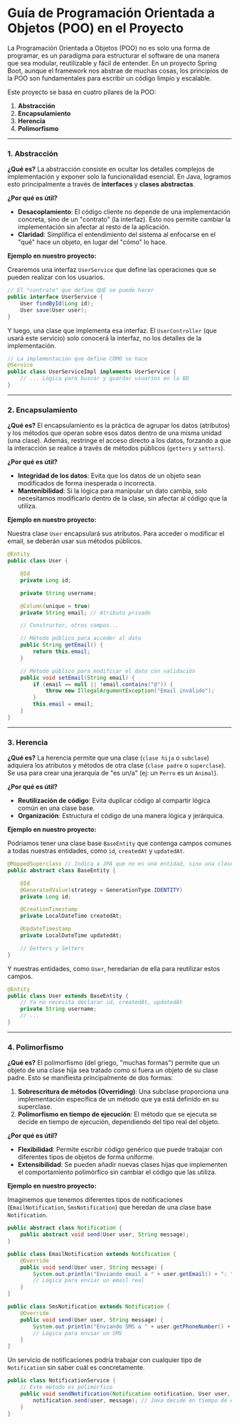 # Guía de Programación Orientada a Objetos (POO) en el Proyecto

La Programación Orientada a Objetos (POO) no es solo una forma de programar, es un paradigma para estructurar el software de una manera que sea modular, reutilizable y fácil de entender. En un proyecto Spring Boot, aunque el framework nos abstrae de muchas cosas, los principios de la POO son fundamentales para escribir un código limpio y escalable.

Este proyecto se basa en cuatro pilares de la POO:

1.  **Abstracción**
2.  **Encapsulamiento**
3.  **Herencia**
4.  **Polimorfismo**

---

### 1. Abstracción

**¿Qué es?** La abstracción consiste en ocultar los detalles complejos de implementación y exponer solo la funcionalidad esencial. En Java, logramos esto principalmente a través de **interfaces** y **clases abstractas**.

**¿Por qué es útil?**
*   **Desacoplamiento**: El código cliente no depende de una implementación concreta, sino de un "contrato" (la interfaz). Esto nos permite cambiar la implementación sin afectar al resto de la aplicación.
*   **Claridad**: Simplifica el entendimiento del sistema al enfocarse en el "qué" hace un objeto, en lugar del "cómo" lo hace.

**Ejemplo en nuestro proyecto:**

Crearemos una interfaz `UserService` que define las operaciones que se pueden realizar con los usuarios.

```java
// El "contrato" que define QUÉ se puede hacer
public interface UserService {
    User findById(Long id);
    User save(User user);
}
```

Y luego, una clase que implementa esa interfaz. El `UserController` (que usará este servicio) solo conocerá la interfaz, no los detalles de la implementación.

```java
// La implementación que define CÓMO se hace
@Service
public class UserServiceImpl implements UserService {
    // ... Lógica para buscar y guardar usuarios en la BD
}
```

---

### 2. Encapsulamiento

**¿Qué es?** El encapsulamiento es la práctica de agrupar los datos (atributos) y los métodos que operan sobre esos datos dentro de una misma unidad (una clase). Además, restringe el acceso directo a los datos, forzando a que la interacción se realice a través de métodos públicos (`getters` y `setters`).

**¿Por qué es útil?**
*   **Integridad de los datos**: Evita que los datos de un objeto sean modificados de forma inesperada o incorrecta.
*   **Mantenibilidad**: Si la lógica para manipular un dato cambia, solo necesitamos modificarlo dentro de la clase, sin afectar al código que la utiliza.

**Ejemplo en nuestro proyecto:**

Nuestra clase `User` encapsulará sus atributos. Para acceder o modificar el email, se deberán usar sus métodos públicos.

```java
@Entity
public class User {

    @Id
    private Long id;

    private String username;

    @Column(unique = true)
    private String email; // Atributo privado

    // Constructor, otros campos...

    // Método público para acceder al dato
    public String getEmail() {
        return this.email;
    }

    // Método público para modificar el dato con validación
    public void setEmail(String email) {
        if (email == null || !email.contains("@")) {
            throw new IllegalArgumentException("Email inválido");
        }
        this.email = email;
    }
}
```

---

### 3. Herencia

**¿Qué es?** La herencia permite que una clase (`clase hija` o `subclase`) adquiera los atributos y métodos de otra clase (`clase padre` o `superclase`). Se usa para crear una jerarquía de "es un/a" (ej: un `Perro` es un `Animal`).

**¿Por qué es útil?**
*   **Reutilización de código**: Evita duplicar código al compartir lógica común en una clase base.
*   **Organización**: Estructura el código de una manera lógica y jerárquica.

**Ejemplo en nuestro proyecto:**

Podríamos tener una clase base `BaseEntity` que contenga campos comunes a todas nuestras entidades, como `id`, `createdAt` y `updatedAt`.

```java
@MappedSuperclass // Indica a JPA que no es una entidad, sino una clase base
public abstract class BaseEntity {

    @Id
    @GeneratedValue(strategy = GenerationType.IDENTITY)
    private Long id;

    @CreationTimestamp
    private LocalDateTime createdAt;

    @UpdateTimestamp
    private LocalDateTime updatedAt;

    // Getters y Setters
}
```

Y nuestras entidades, como `User`, heredarían de ella para reutilizar estos campos.

```java
@Entity
public class User extends BaseEntity {
    // Ya no necesita declarar id, createdAt, updatedAt
    private String username;
    // ...
}
```

---

### 4. Polimorfismo

**¿Qué es?** El polimorfismo (del griego, "muchas formas") permite que un objeto de una clase hija sea tratado como si fuera un objeto de su clase padre. Esto se manifiesta principalmente de dos formas:
1.  **Sobrescritura de métodos (Overriding)**: Una subclase proporciona una implementación específica de un método que ya está definido en su superclase.
2.  **Polimorfismo en tiempo de ejecución**: El método que se ejecuta se decide en tiempo de ejecución, dependiendo del tipo real del objeto.

**¿Por qué es útil?**
*   **Flexibilidad**: Permite escribir código genérico que puede trabajar con diferentes tipos de objetos de forma uniforme.
*   **Extensibilidad**: Se pueden añadir nuevas clases hijas que implementen el comportamiento polimórfico sin cambiar el código que las utiliza.

**Ejemplo en nuestro proyecto:**

Imaginemos que tenemos diferentes tipos de notificaciones (`EmailNotification`, `SmsNotification`) que heredan de una clase base `Notification`.

```java
public abstract class Notification {
    public abstract void send(User user, String message);
}

public class EmailNotification extends Notification {
    @Override
    public void send(User user, String message) {
        System.out.println("Enviando email a " + user.getEmail() + ": " + message);
        // Lógica para enviar un email real
    }
}

public class SmsNotification extends Notification {
    @Override
    public void send(User user, String message) {
        System.out.println("Enviando SMS a " + user.getPhoneNumber() + ": " + message);
        // Lógica para enviar un SMS
    }
}
```

Un servicio de notificaciones podría trabajar con cualquier tipo de `Notification` sin saber cuál es concretamente.

```java
public class NotificationService {
    // Este método es polimórfico
    public void sendNotification(Notification notification, User user, String message) {
        notification.send(user, message); // Java decide en tiempo de ejecución qué método send() llamar
    }
}
```
